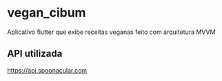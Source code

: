 # vegan_cibum

Aplicativo flutter que exibe receitas veganas feito com arquitetura MVVM 

## API utilizada

https://api.spoonacular.com


